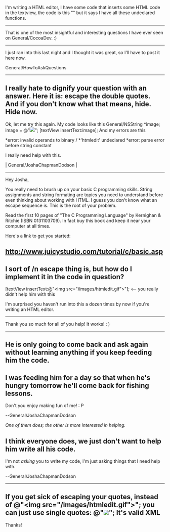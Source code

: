 I'm writing a HTML editor, I have some code that inserts some HTML code in the textview, the code is this "<meta name="author" content="Josha Chapman-Dodson, AKA devboy">" but it says I have all these undeclared functions.

----

That is one of the most insightful and interesting questions I have ever seen on General/CocoaDev. :)

----

I just ran into this last night and I thought it was great, so I'll have to post it here now.

General/HowToAskQuestions

----

I really hate to dignify your question with an answer. Here it is: escape the double quotes. And if you don't know what that means, hide. Hide now.
----
Ok, let me try this again. My code looks like this
        General/NSString *image;
    image = @"<img src="/images/htmledit.gif">";
    [textView insertText:image];
And my errors are this
    

*error: invalid operands to binary /
*'htmledit' undeclared
*error: parse error before string constant


I really need help with this.

| General/JoshaChapmanDodson |

----

Hey Josha,

You really need to brush up on your basic C programming skills. String assignments and string formating are topics you need to understand before even thinking about working with HTML. I guess you don't know what an escape sequence is. This is the root of your problem. 

Read the first 10 pages of "The C Programming Language" by Kernighan & Ritchie (ISBN 0131103709). In fact buy this book and keep it near your computer at all times.

Here's a link to get you started:

http://www.juicystudio.com/tutorial/c/basic.asp
 ----
I sort of /n escape thing is, but how do I implement it in the code in question?
 ----

[textView insertText:@"<img src=\"/images/htmledit.gif\">"]; <-- you really didn't help him with this

I'm surprised you haven't run into this a dozen times by now if you're writing an HTML editor.  

----
Thank you so much for all of you help! It works! : )

----

He is only going to come back and ask again without learning anything if you keep feeding him the code. 
----

I was feeding him for a day so that when he's hungry tomorrow he'll come back for fishing lessons.
----
Don't you enjoy making fun of me! : P

--General/JoshaChapmanDodson

*One of them does; the other is more interested in helping.*

I think everyone does, we just don't want to help him write all his code.
----
I'm not *asking* you to write my code, I'm just asking things that I need help with.

--General/JoshaChapmanDodson

----

If you get sick of escaping your quotes, instead of @"<img src=\"/images/htmledit.gif\">"; you can just use single quotes: @"<img src='/images/htmledit.gif'>"; It's valid XML
----
Thanks!